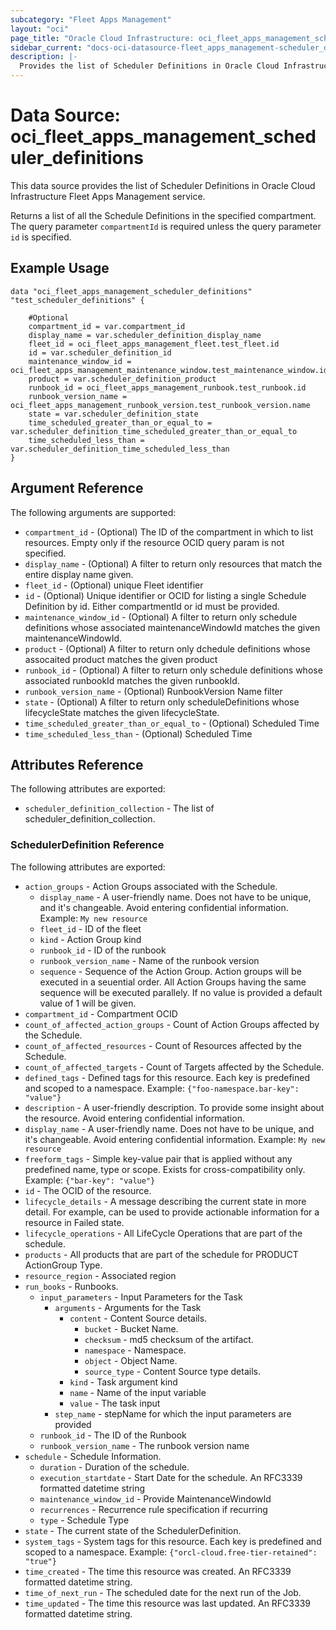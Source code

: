 ```yaml
---
subcategory: "Fleet Apps Management"
layout: "oci"
page_title: "Oracle Cloud Infrastructure: oci_fleet_apps_management_scheduler_definitions"
sidebar_current: "docs-oci-datasource-fleet_apps_management-scheduler_definitions"
description: |-
  Provides the list of Scheduler Definitions in Oracle Cloud Infrastructure Fleet Apps Management service
---
```


# Data Source: oci_fleet_apps_management_scheduler_definitions
This data source provides the list of Scheduler Definitions in Oracle Cloud Infrastructure Fleet Apps Management service.

Returns a list of all the Schedule Definitions in the specified compartment.
The query parameter `compartmentId` is required unless the query parameter `id` is specified.


## Example Usage

```hcl
data "oci_fleet_apps_management_scheduler_definitions" "test_scheduler_definitions" {

	#Optional
	compartment_id = var.compartment_id
	display_name = var.scheduler_definition_display_name
	fleet_id = oci_fleet_apps_management_fleet.test_fleet.id
	id = var.scheduler_definition_id
	maintenance_window_id = oci_fleet_apps_management_maintenance_window.test_maintenance_window.id
	product = var.scheduler_definition_product
	runbook_id = oci_fleet_apps_management_runbook.test_runbook.id
	runbook_version_name = oci_fleet_apps_management_runbook_version.test_runbook_version.name
	state = var.scheduler_definition_state
	time_scheduled_greater_than_or_equal_to = var.scheduler_definition_time_scheduled_greater_than_or_equal_to
	time_scheduled_less_than = var.scheduler_definition_time_scheduled_less_than
}
```

## Argument Reference

The following arguments are supported:

* `compartment_id` - (Optional) The ID of the compartment in which to list resources. Empty only if the resource OCID query param is not specified. 
* `display_name` - (Optional) A filter to return only resources that match the entire display name given.
* `fleet_id` - (Optional) unique Fleet identifier
* `id` - (Optional) Unique identifier or OCID for listing a single Schedule Definition by id. Either compartmentId or id must be provided. 
* `maintenance_window_id` - (Optional) A filter to return only schedule definitions whose associated maintenanceWindowId matches the given maintenanceWindowId.
* `product` - (Optional) A filter to return only dchedule definitions whose assocaited product matches the given product
* `runbook_id` - (Optional) A filter to return only schedule definitions whose associated runbookId matches the given runbookId.
* `runbook_version_name` - (Optional) RunbookVersion Name filter
* `state` - (Optional) A filter to return only scheduleDefinitions whose lifecycleState matches the given lifecycleState.
* `time_scheduled_greater_than_or_equal_to` - (Optional) Scheduled Time
* `time_scheduled_less_than` - (Optional) Scheduled Time


## Attributes Reference

The following attributes are exported:

* `scheduler_definition_collection` - The list of scheduler_definition_collection.

### SchedulerDefinition Reference

The following attributes are exported:

* `action_groups` - Action Groups associated with the Schedule.
	* `display_name` - A user-friendly name. Does not have to be unique, and it's changeable. Avoid entering confidential information.  Example: `My new resource` 
	* `fleet_id` - ID of the fleet
	* `kind` - Action Group kind
	* `runbook_id` - ID of the runbook
	* `runbook_version_name` - Name of the runbook version
	* `sequence` - Sequence of the Action Group. Action groups will be executed in a seuential order. All Action Groups having the same sequence will be executed parallely. If no value is provided a default value of 1 will be given. 
* `compartment_id` - Compartment OCID
* `count_of_affected_action_groups` - Count of Action Groups affected by the Schedule.
* `count_of_affected_resources` - Count of Resources affected by the Schedule.
* `count_of_affected_targets` - Count of Targets affected by the Schedule.
* `defined_tags` - Defined tags for this resource. Each key is predefined and scoped to a namespace. Example: `{"foo-namespace.bar-key": "value"}` 
* `description` - A user-friendly description. To provide some insight about the resource. Avoid entering confidential information. 
* `display_name` - A user-friendly name. Does not have to be unique, and it's changeable. Avoid entering confidential information.  Example: `My new resource` 
* `freeform_tags` - Simple key-value pair that is applied without any predefined name, type or scope. Exists for cross-compatibility only. Example: `{"bar-key": "value"}` 
* `id` - The OCID of the resource.
* `lifecycle_details` - A message describing the current state in more detail. For example, can be used to provide actionable information for a resource in Failed state.
* `lifecycle_operations` - All LifeCycle Operations that are part of the schedule.
* `products` - All products that are part of the schedule for PRODUCT ActionGroup Type.
* `resource_region` - Associated region
* `run_books` - Runbooks.
	* `input_parameters` - Input Parameters for the Task
		* `arguments` - Arguments for the Task
			* `content` - Content Source details.
				* `bucket` - Bucket Name.
				* `checksum` - md5 checksum of the artifact.
				* `namespace` - Namespace.
				* `object` - Object Name.
				* `source_type` - Content Source type details. 
			* `kind` - Task argument kind
			* `name` - Name of the input variable
			* `value` - The task input
		* `step_name` - stepName for which the input parameters are provided
	* `runbook_id` - The ID of the Runbook
	* `runbook_version_name` - The runbook version name
* `schedule` - Schedule Information.
	* `duration` - Duration of the schedule.
	* `execution_startdate` - Start Date for the schedule. An RFC3339 formatted datetime string
	* `maintenance_window_id` - Provide MaintenanceWindowId
	* `recurrences` - Recurrence rule specification if recurring
	* `type` - Schedule Type
* `state` - The current state of the SchedulerDefinition.
* `system_tags` - System tags for this resource. Each key is predefined and scoped to a namespace. Example: `{"orcl-cloud.free-tier-retained": "true"}` 
* `time_created` - The time this resource was created. An RFC3339 formatted datetime string.
* `time_of_next_run` - The scheduled date for the next run of the Job.
* `time_updated` - The time this resource was last updated. An RFC3339 formatted datetime string.

